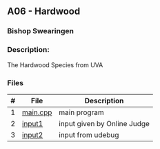 ## A06 - Hardwood
### Bishop Swearingen
### Description: 

The Hardwood Species from UVA

### Files

|   #   | File             | Description                                        |
| :---: | ---------------- | -------------------------------------------------- |
|   1   | [main.cpp](https://github.com/BishopSwearingen/4883-Prog-Tech/blob/main/Assignments/P10055/main.cpp)         | main program     |
|   2   | [input1](https://github.com/BishopSwearingen/4883-Prog-Tech/blob/main/Assignments/P10055/input1) | input given by Online Judge         |
|   3   | [input2](https://github.com/BishopSwearingen/4883-Prog-Tech/blob/main/Assignments/P10055/input2) | input from udebug |

